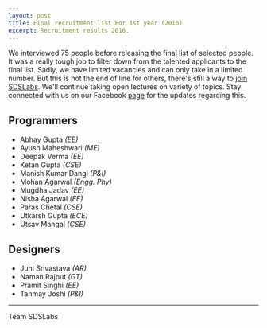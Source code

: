 ```yaml
---
layout: post
title: Final recruitment list For 1st year (2016)
excerpt: Recruitment results 2016.
---
```


We interviewed 75 people before releasing the final list of selected people. It was a really tough job to filter down from the talented applicants to the final list. Sadly, we have limited vacancies and can only take in a limited number. But this is not the end of line for others, there's still a way to [join SDSLabs](/2014/01/how-to-join-sdslabs/). We'll continue taking open lectures on variety of topics. Stay connected with us on our Facebook [page](http://facebook.com/sdslabs) for the updates regarding this.

## Programmers

* Abhay Gupta _(EE)_
* Ayush Maheshwari _(ME)_
* Deepak Verma _(EE)_
* Ketan Gupta _(CSE)_
* Manish Kumar Dangi _(P&I)_
* Mohan Agarwal _(Engg. Phy)_
* Mugdha Jadav _(EE)_
* Nisha Agarwal _(EE)_
* Paras Chetal _(CSE)_
* Utkarsh Gupta _(ECE)_
* Utsav Mangal _(CSE)_

## Designers

* Juhi Srivastava _(AR)_
* Naman Rajput _(GT)_
* Pramit Singhi _(EE)_
* Tanmay Joshi _(P&I)_

---
Team SDSLabs

